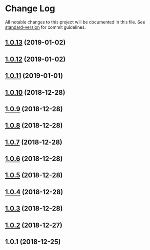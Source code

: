 # Change Log

All notable changes to this project will be documented in this file. See [standard-version](https://github.com/conventional-changelog/standard-version) for commit guidelines.

<a name="1.0.13"></a>
## [1.0.13](https://github.com/wushan/ponds/compare/v1.0.12...v1.0.13) (2019-01-02)



<a name="1.0.12"></a>
## [1.0.12](https://github.com/wushan/ponds/compare/v1.0.11...v1.0.12) (2019-01-02)



<a name="1.0.11"></a>
## [1.0.11](https://github.com/wushan/ponds/compare/v1.0.10...v1.0.11) (2019-01-01)



<a name="1.0.10"></a>
## [1.0.10](https://github.com/wushan/ponds/compare/v1.0.9...v1.0.10) (2018-12-28)



<a name="1.0.9"></a>
## [1.0.9](https://github.com/wushan/ponds/compare/v1.0.8...v1.0.9) (2018-12-28)



<a name="1.0.8"></a>
## [1.0.8](https://github.com/wushan/ponds/compare/v1.0.7...v1.0.8) (2018-12-28)



<a name="1.0.7"></a>
## [1.0.7](https://github.com/wushan/ponds/compare/v1.0.6...v1.0.7) (2018-12-28)



<a name="1.0.6"></a>
## [1.0.6](https://github.com/wushan/ponds/compare/v1.0.5...v1.0.6) (2018-12-28)



<a name="1.0.5"></a>
## [1.0.5](https://github.com/wushan/ponds/compare/v1.0.4...v1.0.5) (2018-12-28)



<a name="1.0.4"></a>
## [1.0.4](https://github.com/wushan/ponds/compare/v1.0.3...v1.0.4) (2018-12-28)



<a name="1.0.3"></a>
## [1.0.3](https://github.com/wushan/ponds/compare/v1.0.2...v1.0.3) (2018-12-28)



<a name="1.0.2"></a>
## [1.0.2](https://github.com/wushan/ponds/compare/v1.0.1...v1.0.2) (2018-12-27)



<a name="1.0.1"></a>
## 1.0.1 (2018-12-25)
